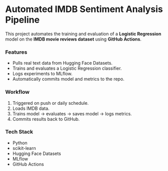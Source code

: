 # Automated IMDB Sentiment Analysis Pipeline

This project automates the training and evaluation of a **Logistic Regression** model on the **IMDB movie reviews dataset** using **GitHub Actions**.

### Features
- Pulls real text data from Hugging Face Datasets.
- Trains and evaluates a Logistic Regression classifier.
- Logs experiments to MLflow.
- Automatically commits model and metrics to the repo.

### Workflow
1. Triggered on push or daily schedule.
2. Loads IMDB data.
3. Trains model → evaluates → saves model → logs metrics.
4. Commits results back to GitHub.

### Tech Stack
- Python
- scikit-learn
- Hugging Face Datasets
- MLflow
- GitHub Actions
